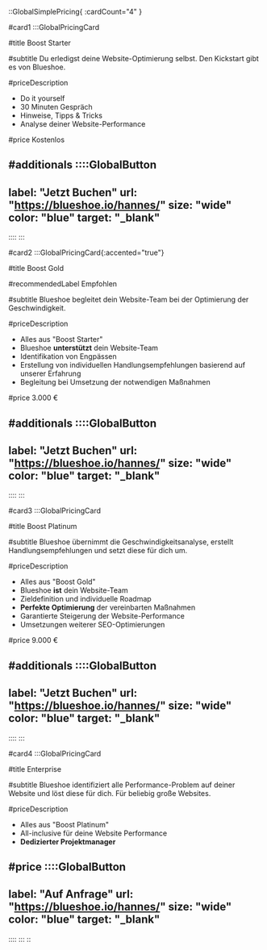 ::GlobalSimplePricing{ :cardCount="4" }

<!--- Do it yourself --->
#card1
:::GlobalPricingCard

#title
Boost Starter

#subtitle
Du erledigst deine Website-Optimierung selbst. Den Kickstart gibt es von Blueshoe.

#priceDescription
- Do it yourself
- 30 Minuten Gespräch
- Hinweise, Tipps & Tricks
- Analyse deiner Website-Performance


#price
Kostenlos

#additionals
::::GlobalButton
---
label: "Jetzt Buchen"
url: "https://blueshoe.io/hannes/"
size: "wide"
color: "blue"
target: "_blank"
---
::::
:::

<!--- Do with you --->
#card2
:::GlobalPricingCard{:accented="true"}

#title
Boost Gold

#recommendedLabel
Empfohlen

#subtitle
Blueshoe begleitet dein Website-Team bei der Optimierung der Geschwindigkeit.

#priceDescription
- Alles aus "Boost Starter"
- Blueshoe **unterstützt** dein Website-Team
- Identifikation von Engpässen
- Erstellung von individuellen Handlungsempfehlungen basierend auf unserer Erfahrung
- Begleitung bei Umsetzung der notwendigen Maßnahmen

#price
3.000 €

#additionals
::::GlobalButton
---
label: "Jetzt Buchen"
url: "https://blueshoe.io/hannes/"
size: "wide"
color: "blue"
target: "_blank"
---
::::
:::

<!--- Do for you --->
#card3
:::GlobalPricingCard

#title
Boost Platinum

#subtitle
Blueshoe übernimmt die Geschwindigkeitsanalyse, erstellt Handlungsempfehlungen und setzt diese für dich um.


#priceDescription
- Alles aus "Boost Gold"
- Blueshoe **ist** dein Website-Team
- Zieldefinition und individuelle Roadmap
- **Perfekte Optimierung** der vereinbarten Maßnahmen
- Garantierte Steigerung der Website-Performance
- Umsetzungen weiterer SEO-Optimierungen

#price
9.000 €

#additionals
::::GlobalButton
---
label: "Jetzt Buchen"
url: "https://blueshoe.io/hannes/"
size: "wide"
color: "blue"
target: "_blank"
---
::::
:::

#card4
:::GlobalPricingCard

#title
Enterprise

#subtitle
Blueshoe identifiziert alle Performance-Problem auf deiner Website und löst diese für dich. Für beliebig große Websites.


#priceDescription
- Alles aus "Boost Platinum"
- All-inclusive für deine Website Performance
- **Dedizierter Projektmanager**

#price
::::GlobalButton
---
label: "Auf Anfrage" 
url: "https://blueshoe.io/hannes/" 
size: "wide" 
color: "blue"
target: "_blank"
---
::::
:::
::